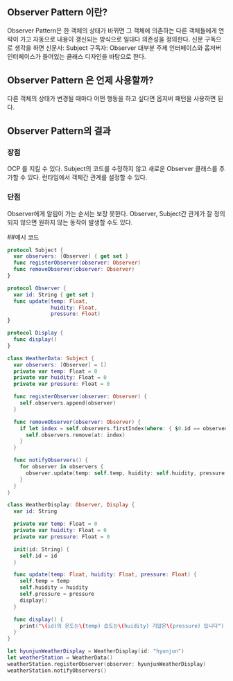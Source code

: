 ## Observer Pattern 이란?
 Observer Pattern은 한 객체의 상태가 바뀌면 그 객체에 의존하는 다른 객체들에게 연락이 가고 자동으로 내용이 갱신되는 방식으로 일대다 의존성을 정의한다.
신문 구독으로 생각을 하면  신문사: Subject 구독자: Observer
대부분 주제 인터페이스와 옵저버 인터페이스가 들어있는 클래스 디자인을 바탕으로 한다.

## Observer Pattern 은 언제 사용할까?
다른 객체의 상태가 변경될 때마다 어떤 행동을 하고 싶다면 옵저버 패턴을 사용하면 된다.

## Observer Pattern의 결과

### 장점
OCP 를 지킬 수 있다.
Subject의 코드를 수정하지 않고 새로운 Observer 클래스를 추가할 수 있다.
런타임에서 객체간 관계를 설정할 수 있다.

### 단점
Observer에게 알림이 가는 순서는 보장 못한다.
Observer, Subject간 관게가 잘 정의되지 않으면 원하지 않는 동작이 발생할 수도 있다.



##예시 코드
```swift
protocol Subject {
  var observers: [Observer] { get set }
  func registerObserver(observer: Observer)
  func removeObserver(observer: Observer)
}

protocol Observer {
  var id: String { get set }
  func update(temp: Float,
              huidity: Float,
              pressure: Float)
}

protocol Display {
  func display()
}

class WeatherData: Subject {
  var observers: [Observer] = []
  private var temp: Float = 0
  private var huidity: Float = 0
  private var pressure: Float = 0

  func registerObserver(observer: Observer) {
    self.observers.append(observer)
  }

  func removeObserver(observer: Observer) {
    if let index = self.observers.firstIndex(where: { $0.id == observer.id }) {
      self.observers.remove(at: index)
    }
  }

  func notifyObservers() {
    for observer in observers {
      observer.update(temp: self.temp, huidity: self.huidity, pressure: self.pressure)
    }
  }
}

class WeatherDisplay: Observer, Display {
  var id: String

  private var temp: Float = 0
  private var huidity: Float = 0
  private var pressure: Float = 0

  init(id: String) {
    self.id = id
  }

  func update(temp: Float, huidity: Float, pressure: Float) {
    self.temp = temp
    self.huidity = huidity
    self.pressure = pressure
    display()
  }

  func display() {
    print("\(id)의 온도는\(temp) 습도는\(huidity) 기압은\(pressure) 입니다")
  }
}

let hyunjunWeatherDisplay = WeatherDisplay(id: "hyunjun")
let weatherStation = WeatherData()
weatherStation.registerObserver(observer: hyunjunWeatherDisplay)
weatherStation.notifyObservers()
```


